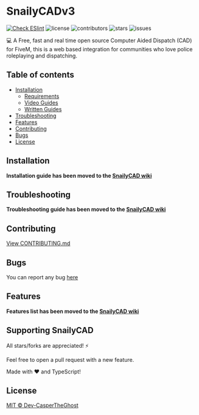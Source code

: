 # SnailyCADv3

[![Check ESlint](https://github.com/Dev-CasperTheGhost/snaily-cadv3/actions/workflows/lint.yml/badge.svg)](https://github.com/Dev-CasperTheGhost/snaily-cadv3/)
![license](https://img.shields.io/github/license/dev-caspertheghost/snaily-cadv3?color=gr&style=flat-square)
![contributors](https://img.shields.io/github/contributors/dev-caspertheghost/snaily-cadv3?color=gr&style=flat-square)
![stars](https://img.shields.io/github/stars/dev-caspertheghost/snaily-cadv3?style=flat-square&color=gr)
![issues](https://img.shields.io/github/issues/dev-caspertheghost/snaily-cadv3?style=flat-square)


💻 A Free, fast and real time open source Computer Aided Dispatch (CAD) for FiveM, this is a web based integration for communities who love police roleplaying and dispatching.

## Table of contents

- [Installation](https://github.com/Dev-CasperTheGhost/snaily-cadv3/wiki/Installation-Guide)
  - [Requirements](https://github.com/Dev-CasperTheGhost/snaily-cadv3/wiki/Installation-Guide#requirements)
  - [Video Guides](https://github.com/Dev-CasperTheGhost/snaily-cadv3/wiki/Installation-Guide#video-guides)
  - [Written Guides](https://github.com/Dev-CasperTheGhost/snaily-cadv3/wiki/Installation-Guide#written-guides)
- [Troubleshooting](https://github.com/Dev-CasperTheGhost/snaily-cadv3/wiki/Troubleshooting)
- [Features](https://github.com/Dev-CasperTheGhost/snaily-cadv3/wiki/%E2%9C%A8-Features)
- [Contributing](#contributing)
- [Bugs](#bugs)
- [License](#license)

## Installation

**Installation guide has been moved to the [SnailyCAD wiki](https://github.com/Dev-CasperTheGhost/snaily-cadv3/wiki/Installation-Guide)**

## Troubleshooting

**Troubleshooting guide has been moved to the [SnailyCAD wiki](https://github.com/Dev-CasperTheGhost/snaily-cadv3/wiki/Troubleshooting)**

## Contributing

[View CONTRIBUTING.md](./CONTRIBUTING.md)

## Bugs

You can report any bug [here](https://github.com/dev-caspertheghost/snaily-cadv3/issues)

## Features

**Features list has been moved to the [SnailyCAD wiki](https://github.com/Dev-CasperTheGhost/snaily-cadv3/wiki/%E2%9C%A8-Features)**

## Supporting SnailyCAD

All stars/forks are appreciated! ⚡

Feel free to open a pull request with a new feature.

Made with ❤️ and TypeScript!

## License

[MIT © Dev-CasperTheGhost](./LICENSE)
